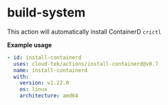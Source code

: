 # build-system

This action will automatically install ContainerD `crictl` 

**Example usage**
```yaml
- id: install-containerd
  uses: cloud-tek/actions/install-containerd@v0.7
  name: install-containerd
  with:
    version: v1.22.0
    os: linux
    architecture: amd64
```